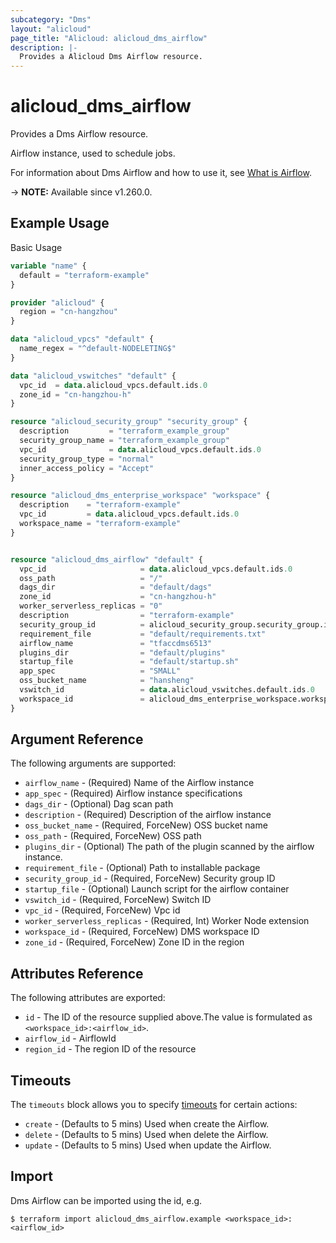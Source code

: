 ```yaml
---
subcategory: "Dms"
layout: "alicloud"
page_title: "Alicloud: alicloud_dms_airflow"
description: |-
  Provides a Alicloud Dms Airflow resource.
---
```


# alicloud_dms_airflow

Provides a Dms Airflow resource.

Airflow instance, used to schedule jobs.

For information about Dms Airflow and how to use it, see [What is Airflow](https://next.api.alibabacloud.com/document/Dms/2025-04-14/CreateAirflow).

-> **NOTE:** Available since v1.260.0.

## Example Usage

Basic Usage

```terraform
variable "name" {
  default = "terraform-example"
}

provider "alicloud" {
  region = "cn-hangzhou"
}

data "alicloud_vpcs" "default" {
  name_regex = "^default-NODELETING$"
}

data "alicloud_vswitches" "default" {
  vpc_id  = data.alicloud_vpcs.default.ids.0
  zone_id = "cn-hangzhou-h"
}

resource "alicloud_security_group" "security_group" {
  description         = "terraform_example_group"
  security_group_name = "terraform_example_group"
  vpc_id              = data.alicloud_vpcs.default.ids.0
  security_group_type = "normal"
  inner_access_policy = "Accept"
}

resource "alicloud_dms_enterprise_workspace" "workspace" {
  description    = "terraform-example"
  vpc_id         = data.alicloud_vpcs.default.ids.0
  workspace_name = "terraform-example"
}


resource "alicloud_dms_airflow" "default" {
  vpc_id                     = data.alicloud_vpcs.default.ids.0
  oss_path                   = "/"
  dags_dir                   = "default/dags"
  zone_id                    = "cn-hangzhou-h"
  worker_serverless_replicas = "0"
  description                = "terraform-example"
  security_group_id          = alicloud_security_group.security_group.id
  requirement_file           = "default/requirements.txt"
  airflow_name               = "tfaccdms6513"
  plugins_dir                = "default/plugins"
  startup_file               = "default/startup.sh"
  app_spec                   = "SMALL"
  oss_bucket_name            = "hansheng"
  vswitch_id                 = data.alicloud_vswitches.default.ids.0
  workspace_id               = alicloud_dms_enterprise_workspace.workspace.id
}
```

## Argument Reference

The following arguments are supported:
* `airflow_name` - (Required) Name of the Airflow instance
* `app_spec` - (Required) Airflow instance specifications
* `dags_dir` - (Optional) Dag scan path
* `description` - (Required) Description of the airflow instance
* `oss_bucket_name` - (Required, ForceNew) OSS bucket name
* `oss_path` - (Required, ForceNew) OSS path
* `plugins_dir` - (Optional) The path of the plugin scanned by the airflow instance.
* `requirement_file` - (Optional) Path to installable package
* `security_group_id` - (Required, ForceNew) Security group ID
* `startup_file` - (Optional) Launch script for the airflow container
* `vswitch_id` - (Required, ForceNew) Switch ID
* `vpc_id` - (Required, ForceNew) Vpc id
* `worker_serverless_replicas` - (Required, Int) Worker Node extension
* `workspace_id` - (Required, ForceNew) DMS workspace ID
* `zone_id` - (Required, ForceNew) Zone ID in the region

## Attributes Reference

The following attributes are exported:
* `id` - The ID of the resource supplied above.The value is formulated as `<workspace_id>:<airflow_id>`.
* `airflow_id` - AirflowId
* `region_id` - The region ID of the resource

## Timeouts

The `timeouts` block allows you to specify [timeouts](https://developer.hashicorp.com/terraform/language/resources/syntax#operation-timeouts) for certain actions:
* `create` - (Defaults to 5 mins) Used when create the Airflow.
* `delete` - (Defaults to 5 mins) Used when delete the Airflow.
* `update` - (Defaults to 5 mins) Used when update the Airflow.

## Import

Dms Airflow can be imported using the id, e.g.

```shell
$ terraform import alicloud_dms_airflow.example <workspace_id>:<airflow_id>
```